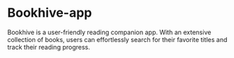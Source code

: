 # Bookhive-app
Bookhive is a user-friendly reading companion app. With an extensive collection of books, users can effortlessly search for their favorite titles and track their reading progress.
